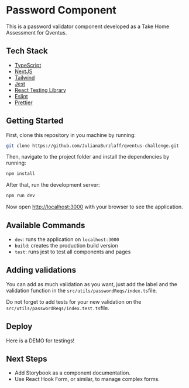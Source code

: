 # Password Component

This is a password validator component developed as a Take Home Assessment for Qventus.


## Tech Stack

- [TypeScript](https://www.typescriptlang.org/)
- [NextJS](https://nextjs.org/)
- [Tailwind](https://tailwindcss.com/)
- [Jest](https://jestjs.io/)
- [React Testing Library](https://testing-library.com/docs/react-testing-library/intro)
- [Eslint](https://eslint.org/)
- [Prettier](https://prettier.io/)


## Getting Started

First, clone this repository in you machine by running:

```bash
git clone https://github.com/JulianaBurzlaff/qventus-challenge.git
```

Then, navigate to the project folder and install the dependencies by running:

```bash
npm install
```

After that, run the development server:

```bash
npm run dev
```

Now open [http://localhost:3000](http://localhost:3000) with your browser to see the application.


## Available Commands

- `dev`: runs the application on `localhost:3000`
- `build`: creates the production build version
- `test`: runs jest to test all components and pages

## Adding validations

You can add as much validation as you want, just add the label and the validation function in the `src/utils/passwordReqs/index.ts`file.

Do not forget to add tests for your new validation on the `src/utils/passwordReqs/index.test.ts`file.

## Deploy 

Here is a DEMO for testings!

## Next Steps

- Add Storybook as a component documentation.
- Use React Hook Form, or similar, to manage complex forms.
